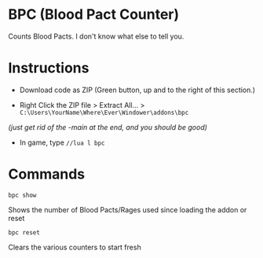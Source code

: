 # BPC (Blood Pact Counter)

Counts Blood Pacts. I don't know what else to tell you.

# Instructions

- Download code as ZIP (Green button, up and to the right of this section.)

- Right Click the ZIP file > Extract All... > `C:\Users\YourName\Where\Ever\Windower\addons\bpc`

*(just get rid of the -main at the end, and you should be good)*

- In game, type `//lua l bpc`


# Commands

`bpc show`

Shows the number of Blood Pacts/Rages used since loading the addon or reset

`bpc reset`

Clears the various counters to start fresh
